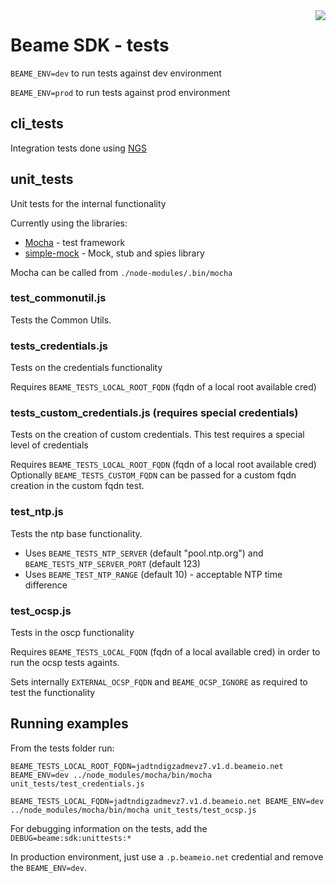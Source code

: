 <img align="right" src="../img/beame.png">

# Beame SDK - tests

`BEAME_ENV=dev` to run tests against dev environment

`BEAME_ENV=prod` to run tests against prod environment

## cli_tests

Integration tests done using [NGS](https://github.com/ngs-lang/ngs)

## unit_tests

Unit tests for the internal functionality

Currently using the libraries:
-   [Mocha](https://mochajs.org/) - test framework
-   [simple-mock](https://github.com/jupiter/simple-mock) - Mock, stub and spies library

Mocha can be called from `./node-modules/.bin/mocha`

### test_commonutil.js
Tests the Common Utils.

### tests_credentials.js
Tests on the credentials functionality

Requires `BEAME_TESTS_LOCAL_ROOT_FQDN` (fqdn of a local root available cred)

### tests_custom_credentials.js (requires special credentials)
Tests on the creation of custom credentials.
This test requires a special level of credentials

Requires `BEAME_TESTS_LOCAL_ROOT_FQDN` (fqdn of a local root available cred)
Optionally `BEAME_TESTS_CUSTOM_FQDN` can be passed for a custom fqdn creation in the custom fqdn test.

### test_ntp.js
Tests the ntp base functionality.

* Uses `BEAME_TESTS_NTP_SERVER` (default "pool.ntp.org") and `BEAME_TESTS_NTP_SERVER_PORT` (default 123)
* Uses `BEAME_TEST_NTP_RANGE` (default 10) - acceptable NTP time difference

### test_ocsp.js
Tests in the oscp functionality

Requires `BEAME_TESTS_LOCAL_FQDN` (fqdn of a local available cred) in order to run the ocsp tests againts.

Sets internally `EXTERNAL_OCSP_FQDN` and `BEAME_OCSP_IGNORE` as required to test the functionality

## Running examples

From the tests folder run:

`BEAME_TESTS_LOCAL_ROOT_FQDN=jadtndigzadmevz7.v1.d.beameio.net BEAME_ENV=dev ../node_modules/mocha/bin/mocha unit_tests/test_credentials.js`

`BEAME_TESTS_LOCAL_FQDN=jadtndigzadmevz7.v1.d.beameio.net BEAME_ENV=dev ../node_modules/mocha/bin/mocha unit_tests/test_ocsp.js`


For debugging information on the tests, add the `DEBUG=beame:sdk:unittests:*`

In production environment, just use a `.p.beameio.net` credential and remove the `BEAME_ENV=dev`.